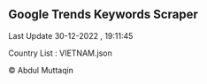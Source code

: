 

## Google Trends Keywords Scraper 
 
Last Update 30-12-2022 , 19:11:45

Country List :
VIETNAM.json



© Abdul Muttaqin 
